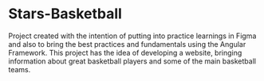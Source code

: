 # Stars-Basketball
Project created with the intention of putting into practice learnings in Figma and also to bring the best practices and fundamentals using the Angular Framework. This project has the idea of ​​developing a website, bringing information about great basketball players and some of the main basketball teams.
